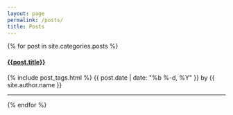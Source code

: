 ```yaml
---
layout: page
permalink: /posts/
title: Posts
---
```


<div id="archives">
  <div class="archive-group">
    {% for post in site.categories.posts %}
        <article class="archive-item">
        <h4><a href="{{ site.baseurl }}{{ post.url }}">{{post.title}}</a></h4>
         {% include post_tags.html %}
           <span class="post-meta">
           <time class="post-date" datetime="{{ page.date | date:"%Y-%m-%d" }}">{{ post.date | date: "%b %-d, %Y" }}</time>
           <span class="post-author">by {{ site.author.name }}</span>
          </span>
        </article>
       <hr>
    {% endfor %}
  </div>
</div>
<!-- Global site tag (gtag.js) - Google Analytics -->
<script async src="https://www.googletagmanager.com/gtag/js?id=UA-92073995-2"></script>
<script>
  window.dataLayer = window.dataLayer || [];
  function gtag(){dataLayer.push(arguments);}
  gtag('js', new Date());

  gtag('config', 'UA-92073995-2');
</script>


